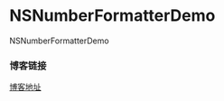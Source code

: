 # NSNumberFormatterDemo

NSNumberFormatterDemo  
  
### 博客链接  
[博客地址](http://www.jianshu.com/p/817029422a72)
